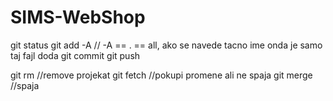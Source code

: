 # SIMS-WebShop
git status
git add -A // -A == . == all, ako se navede tacno ime onda je samo taj fajl doda
git commit
git push

git rm //remove projekat
git fetch //pokupi promene ali ne spaja
git merge //spaja